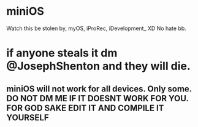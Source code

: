 # miniOS
Watch this be stolen by, myOS, iProRec, iDevelopment_ XD No hate bb.

# if anyone steals it dm @JosephShenton and they will  die.

## miniOS will not work for  all devices. Only some. DO NOT DM ME IF IT DOESNT WORK FOR YOU. FOR GOD SAKE EDIT IT AND COMPILE IT YOURSELF
